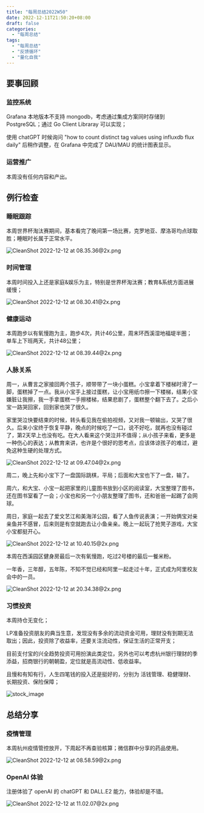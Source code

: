 ```yaml
---
title: "每周总结2022W50"
date: 2022-12-11T21:50:20+08:00
draft: false
categories:
  - "每周总结"
tags:
  - "每周总结"
  - "反馈循环"
  - "量化自我"
---
```


## 要事回顾

### 监控系统

Grafana 本地版本不支持 mongodb，考虑通过集成方案同时存储到 PostgreSQL；通过 Go Client Libraray 可以实现；

使用 chatGPT 时候询问 "how to count distinct tag values using influxdb flux daily" 后稍作调整，在 Grafana 中完成了 DAU/MAU 的统计图表显示。

### 运营推广

本周没有任何内容和产出。

## 例行检查

### 睡眠跟踪

本周世界杯淘汰赛期间，基本看完了晚间第一场比赛，克罗地亚、摩洛哥均点球取胜；睡眠时长属于正常水平。

![CleanShot 2022-12-12 at 08.35.36@2x.png](https://cdn.nlark.com/yuque/0/2022/png/177619/1670805363630-4dda53ce-4ae6-470b-9a70-446e4b516a4c.png#averageHue=%23f0f1f1&clientId=u9c2755f4-2b2c-4&crop=0&crop=0&crop=1&crop=1&from=paste&height=238&id=u88d37950&margin=%5Bobject%20Object%5D&name=CleanShot%202022-12-12%20at%2008.35.36%402x.png&originHeight=476&originWidth=790&originalType=binary&ratio=1&rotation=0&showTitle=false&size=236063&status=done&style=none&taskId=ue1101fbf-1178-4589-a6f9-a39795e329c&title=&width=395)

### 时间管理

本周时间投入上还是家庭&娱乐为主，特别是世界杯淘汰赛；教育&系统方面进展缓慢；

![CleanShot 2022-12-12 at 08.30.41@2x.png](https://cdn.nlark.com/yuque/0/2022/png/177619/1670805064196-38874415-48a4-40b3-8f20-cc78f6de1efb.png#averageHue=%23312e2d&clientId=u9c2755f4-2b2c-4&crop=0&crop=0&crop=1&crop=1&from=paste&height=646&id=u7dc1afe8&margin=%5Bobject%20Object%5D&name=CleanShot%202022-12-12%20at%2008.30.41%402x.png&originHeight=1292&originWidth=1678&originalType=binary&ratio=1&rotation=0&showTitle=false&size=404553&status=done&style=none&taskId=uf69b42ca-6c83-4d6d-8507-67bbc844abf&title=&width=839)

### 健康运动

本周跑步以有氧慢跑为主，跑步4次，共计46公里，周末环西溪湿地福堤半圈；
单车上下班两天，共计48公里；

![CleanShot 2022-12-12 at 08.39.44@2x.png](https://cdn.nlark.com/yuque/0/2022/png/177619/1670805602014-53900665-27ca-46b6-9ee0-fc90e9c1a331.png#averageHue=%23f0f2f2&clientId=u9c2755f4-2b2c-4&crop=0&crop=0&crop=1&crop=1&from=paste&height=252&id=u7faea992&margin=%5Bobject%20Object%5D&name=CleanShot%202022-12-12%20at%2008.39.44%402x.png&originHeight=504&originWidth=1742&originalType=binary&ratio=1&rotation=0&showTitle=false&size=751059&status=done&style=none&taskId=ub6fa8f5d-06d6-4a0a-9bb2-9f9ccfc613e&title=&width=871)

### 人脉关系

周一，从曹言之家接回两个孩子，顺带带了一块小蛋糕。小宝拿着下楼梯时滑了一脚，蛋糕掉了一点。我从小宝手上接过蛋糕，让小宝用纸巾擦一下楼梯，结果小宝嫌脏让我擦，我一手拿蛋糕一手擦楼梯，结果悲剧了，蛋糕整个翻下去了。之后小宝一路哭回家，回到家也哭了很久。

家里哭泣快要结束的时候，转头看见我在偷拍视频，又对我一顿输出，又哭了很久。后来小宝终于恢复平静，晚点的时候吃了一口，说不好吃，就再也没有碰过了，第2天早上也没有吃。在大人看来这个哭泣并不值得；从小孩子来看，更多是一种伤心的表达；从教育来讲，也许是个很好的思考点，应该体谅孩子的难过，避免这种生硬的处理方式。

![CleanShot 2022-12-12 at 09.47.04@2x.png](https://cdn.nlark.com/yuque/0/2022/png/177619/1670809636819-f2b5afd4-fcc7-4bbb-8b69-a18078c612de.png#averageHue=%23958e7c&clientId=u9c2755f4-2b2c-4&crop=0&crop=0&crop=1&crop=1&from=paste&height=338&id=ufd39cdf6&margin=%5Bobject%20Object%5D&name=CleanShot%202022-12-12%20at%2009.47.04%402x.png&originHeight=676&originWidth=1490&originalType=binary&ratio=1&rotation=0&showTitle=false&size=1771040&status=done&style=none&taskId=u68f15981-cf9e-4b65-a02e-06112b50d61&title=&width=745)

周二，晚上先和小宝下了一盘国际跳棋，平局；后面和大宝也下了一盘，输了。

周六，和大宝、小宝一起把家里的儿童图书放到小区的阅读室，大宝整理了图书，还在图书室看了一会；小宝也和另一个小朋友整理了图书，还和爸爸一起踢了会网球。

周日，家庭一起去了爱文艺江和美海洋公园，看了人鱼传说表演；一开始俩宝对亲亲鱼并不感冒，后来则是有空就跑去让小鱼亲亲。晚上一起玩了抢凳子游戏，大宝小宝都挺开心。

![CleanShot 2022-12-12 at 10.40.15@2x.png](https://cdn.nlark.com/yuque/0/2022/png/177619/1670812830827-10f898ba-40cf-46a0-a970-4c88bbf8d8f2.png#averageHue=%23808874&clientId=u9c2755f4-2b2c-4&crop=0&crop=0&crop=1&crop=1&from=paste&height=429&id=u2812537e&margin=%5Bobject%20Object%5D&name=CleanShot%202022-12-12%20at%2010.40.15%402x.png&originHeight=858&originWidth=1794&originalType=binary&ratio=1&rotation=0&showTitle=false&size=3002697&status=done&style=none&taskId=uc8d93017-6924-4dd9-91af-3eca371ff17&title=&width=897)

本周在西溪园区健身房最后一次有氧慢跑，吃过2号楼的最后一餐米粉。

一年香，三年醇，五年陈，不知不觉已经和阿里一起走过十年，正式成为阿里校友会中的一员。

![CleanShot 2022-12-12 at 20.34.38@2x.png](https://cdn.nlark.com/yuque/0/2022/png/177619/1670848501062-a3f12366-9d13-446b-b5ca-1aedb3890397.png#averageHue=%238e8f84&clientId=u9c2755f4-2b2c-4&crop=0&crop=0&crop=1&crop=1&from=paste&height=530&id=u15501723&margin=%5Bobject%20Object%5D&name=CleanShot%202022-12-12%20at%2020.34.38%402x.png&originHeight=1060&originWidth=1682&originalType=binary&ratio=1&rotation=0&showTitle=false&size=3221349&status=done&style=none&taskId=u785cdad5-b244-4d10-80de-7972fef8736&title=&width=841)

### 习惯投资
本周持仓无变化；

LP准备投资朋友的典当生意，发现没有多余的流动资金可用，理财没有到期无法取出；因此，投资除了收益率，还要关注流动性，保证生活的正常开支；

目前支付宝的兴全趋势投资可用扮演此类定位，另外也可以考虑杭州银行理财的季添益，招商银行的朝朝盈，定位就是高流动性、低收益率。

且慢和有知有行，人生四笔钱的投入还是挺好的，分别为 活钱管理、稳健理财、长期投资、保险保障；

![stock_image](https://cdn.nlark.com/yuque/0/2022/png/177619/1670848721993-890bbb3e-12ef-49fd-8a47-f4250bf9af73.png?x-oss-process=image%2Fresize%2Cw_1500%2Climit_0)


## 总结分享

### 疫情管理
本周杭州疫情管控放开，下周起不再查验核算；微信群中分享的药品使用。

![CleanShot 2022-12-12 at 08.58.59@2x.png](https://cdn.nlark.com/yuque/0/2022/png/177619/1670806757450-fe2616d0-453f-41e3-83f1-f53971e82f24.png#averageHue=%23dbd4c7&clientId=u9c2755f4-2b2c-4&crop=0&crop=0&crop=1&crop=1&from=paste&height=407&id=u8462ef39&margin=%5Bobject%20Object%5D&name=CleanShot%202022-12-12%20at%2008.58.59%402x.png&originHeight=814&originWidth=1720&originalType=binary&ratio=1&rotation=0&showTitle=false&size=1384436&status=done&style=none&taskId=u15d2a7c3-7822-4056-9da4-871ffb7485f&title=&width=860)

### OpenAI 体验
注册体验了 openAI 的 chatGPT 和 DALL.E2 能力，体验却是不错。

![CleanShot 2022-12-12 at 11.02.07@2x.png](https://cdn.nlark.com/yuque/0/2022/png/177619/1670814144206-35e95a35-c062-452a-9e86-79eebdcc0f12.png#averageHue=%23aec1c9&clientId=u9c2755f4-2b2c-4&crop=0&crop=0&crop=1&crop=1&from=paste&height=298&id=u77c3e3d1&margin=%5Bobject%20Object%5D&name=CleanShot%202022-12-12%20at%2011.02.07%402x.png&originHeight=596&originWidth=2010&originalType=binary&ratio=1&rotation=0&showTitle=false&size=689494&status=done&style=none&taskId=ub40679e4-82b4-490d-9e74-ef51c9fee6a&title=&width=1005)
